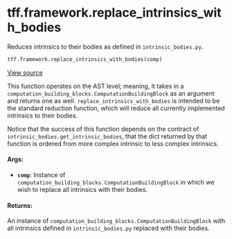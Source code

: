 <div itemscope itemtype="http://developers.google.com/ReferenceObject">
<meta itemprop="name" content="tff.framework.replace_intrinsics_with_bodies" />
<meta itemprop="path" content="Stable" />
</div>

# tff.framework.replace_intrinsics_with_bodies

Reduces intrinsics to their bodies as defined in `intrinsic_bodies.py`.

```python
tff.framework.replace_intrinsics_with_bodies(comp)
```

<a target="_blank" href=http://github.com/tensorflow/federated/tree/master/tensorflow_federated/python/core/impl/intrinsic_reductions.py>View
source</a>

<!-- Placeholder for "Used in" -->

This function operates on the AST level; meaning, it takes in a
`computation_building_blocks.ComputationBuildingBlock` as an argument and
returns one as well. `replace_intrinsics_with_bodies` is intended to be the
standard reduction function, which will reduce all currently implemented
intrinsics to their bodies.

Notice that the success of this function depends on the contract of
`intrinsic_bodies.get_intrinsic_bodies`, that the dict returned by that function
is ordered from more complex intrinsic to less complex intrinsics.

#### Args:

*   <b>`comp`</b>: Instance of
    `computation_building_blocks.ComputationBuildingBlock` in which we wish to
    replace all intrinsics with their bodies.

#### Returns:

An instance of `computation_building_blocks.ComputationBuildingBlock` with all
intrinsics defined in `intrinsic_bodies.py` replaced with their bodies.

